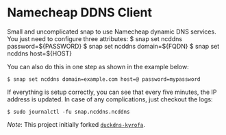 # Namecheap DDNS Client

Small and uncomplicated snap to use Namecheap dynamic DNS services.
You just need to configure three attributes:
    $ snap set ncddns password=${PASSWORD}
    $ snap set ncddns domain=${FQDN}
    $ snap set ncddns host=${HOST}

You can also do this in one step as shown in the example below:

    $ snap set ncddns domain=example.com host=@ password=mypassword

If everything is setup correctly, you can see that every five minutes,
the IP address is updated. In case of any complications, just checkout the logs:

    $ sudo journalctl -fu snap.ncddns.ncddns

*Note*: This project initially forked [`duckdns-kyrofa`](https://github.com/kyrofa/duckdns).
